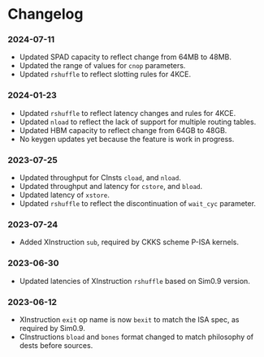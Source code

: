 # Changelog

### 2024-07-11
- Updated SPAD capacity to reflect change from 64MB to 48MB.
- Updated the range of values for `cnop` parameters.
- Updated `rshuffle` to reflect slotting rules for 4KCE.

### 2024-01-23
- Updated `rshuffle` to reflect latency changes and rules for 4KCE.
- Updated `nload` to reflect the lack of support for multiple routing tables.
- Updated HBM capacity to reflect change from 64GB to 48GB.
- No keygen updates yet because the feature is work in progress.

### 2023-07-25
- Updated throughput for CInsts `cload`, and `nload`.
- Updated throughput and latency for `cstore`, and `bload`.
- Updated latency of `xstore`.
- Updated `rshuffle` to reflect the discontinuation of `wait_cyc` parameter.

### 2023-07-24
- Added XInstruction `sub`, required by CKKS scheme P-ISA kernels.

### 2023-06-30
- Updated latencies of XInstruction `rshuffle` based on Sim0.9 version.

### 2023-06-12
- XInstruction `exit` op name is now `bexit` to match the ISA spec, as required by Sim0.9.
- CInstructions `bload` and `bones` format changed to match philosophy of dests before sources.
